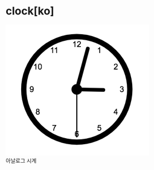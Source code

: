 # clock[ko]
![컴포넌트-아날로그시계][clock-analog-01]  
아날로그 시계


[clock-analog-01]: ../images/clock-analog-01.png
